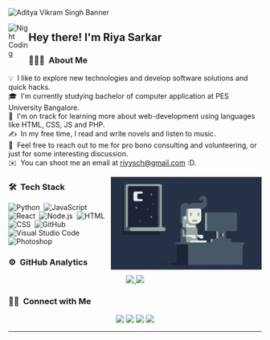 ![Aditya Vikram Singh Banner](https://i.pinimg.com/564x/e6/78/3b/e6783b115b0382ea6788652b97fb7b85.jpg)

<img alt="Night Coding" src="./assets/Hand%20Wave.gif" width='40' align="left"/><h2>Hey there! I'm Riya Sarkar</h2>

<!-- ## 👋 &nbsp;Hey there! I'm Aditya -->

### 👨🏻‍💻 &nbsp;About Me

💡 &nbsp;I like to explore new technologies and develop software solutions and quick hacks.\
🎓 &nbsp;I'm currently studying bachelor of computer application at PES University Bangalore.\
🌱 &nbsp;I'm on track for learning more about web-development using languages like HTML, CSS, JS and PHP.\
✍️ &nbsp;In my free time, I read and write novels and listen to music.\
💬 &nbsp;Feel free to reach out to me for pro bono consulting and volunteering, or just for some interesting discussion.\
✉️ &nbsp;You can shoot me an email at riyysch@gmail.com :D.

<img alt="Night Coding" src="https://raw.githubusercontent.com/AVS1508/AVS1508/master/assets/Night-Coding.gif" align="right"/>

### 🛠 &nbsp;Tech Stack

![Python](https://img.shields.io/badge/-Python-05122A?style=flat&logo=python)&nbsp;
![JavaScript](https://img.shields.io/badge/-JavaScript-05122A?style=flat&logo=javascript)&nbsp;
![React](https://img.shields.io/badge/-React-05122A?style=flat&logo=react)&nbsp;
![Node.js](https://img.shields.io/badge/-Node.js-05122A?style=flat&logo=node.js)&nbsp;
![HTML](https://img.shields.io/badge/-HTML-05122A?style=flat&logo=HTML5)&nbsp;
![CSS](https://img.shields.io/badge/-CSS-05122A?style=flat&logo=CSS3&logoColor=1572B6)&nbsp;
![GitHub](https://img.shields.io/badge/-GitHub-05122A?style=flat&logo=github)&nbsp;
![Visual Studio Code](https://img.shields.io/badge/-Visual%20Studio%20Code-05122A?style=flat&logo=visual-studio-code&logoColor=007ACC)&nbsp;
![Photoshop](https://img.shields.io/badge/-Photoshop-05122A?style=flat&logo=adobe-photoshop)&nbsp;

### ⚙️ &nbsp;GitHub Analytics

<p align="center">
<a href="https://github.com/AVS1508">
  <img height="180em" src="https://github-readme-stats-eight-theta.vercel.app/api?username=AVS1508&show_icons=true&theme=algolia&include_all_commits=true&count_private=true"/>
  <img height="180em" src="https://github-readme-stats-eight-theta.vercel.app/api/top-langs/?username=AVS1508&layout=compact&langs_count=8&theme=algolia"/>
</a>
</p>

### 🤝🏻 &nbsp;Connect with Me

<p align="center">
<a href="riyysch@gmail.com"><img src="https://img.shields.io/badge/-riyysch@gmail.com-D14836?style=flat&logo=Gmail&logoColor=white"/></a>
<a href="https://instagram.com_"><img src="https://img.shields.io/badge/-Nil-E4405F?style=flat&logo=Instagram&logoColor=white"/></a>
<a href="https://www.pinterest"><img src="https://img.shields.io/badge/-@AVS1508-BD081C?style=flat&logo=Pinterest&logoColor=white"/></a>
<a href="https://www.behance.net"><img src="https://img.shields.io/badge/-@AVS1508-1769FF?style=flat&logo=Behance&logoColor=white"/></a>
</p>

-----

